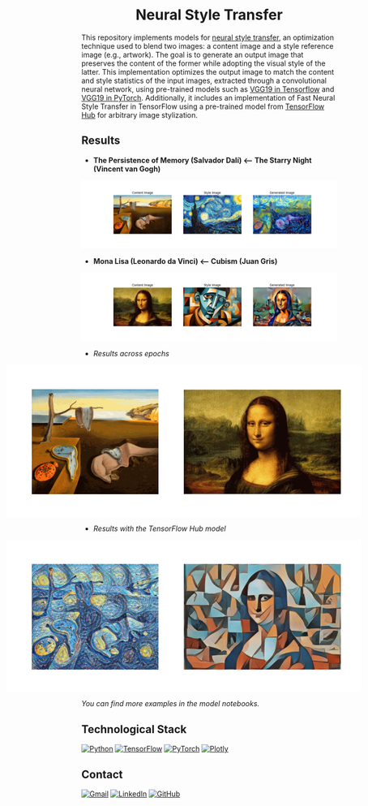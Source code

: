 # <h1 align="center">**Neural Style Transfer**</h1>

This repository implements models for [neural style transfer](https://arxiv.org/abs/1508.06576), an optimization technique used to blend two images: a content image and a style reference image (e.g., artwork). The goal is to generate an output image that preserves the content of the former while adopting the visual style of the latter. This implementation optimizes the output image to match the content and style statistics of the input images, extracted through a convolutional neural network, using pre-trained models such as [VGG19 in Tensorflow](https://www.tensorflow.org/api_docs/python/tf/keras/applications/VGG19) and [VGG19 in PyTorch](https://pytorch.org/vision/main/models/generated/torchvision.models.vgg19.html). Additionally, it includes an implementation of Fast Neural Style Transfer in TensorFlow using a pre-trained model from [TensorFlow Hub](https://tfhub.dev/) for arbitrary image stylization.

## **Results**

- **The Persistence of Memory (Salvador Dalí) <-- The Starry Night (Vincent van Gogh)**

<p align="center">
<img src="images/neural_style_transfer/persistence_memory_starry_night/last_image.png"> 
</p>

- **Mona Lisa (Leonardo da Vinci) <-- Cubism (Juan Gris)**

<p align="center">
<img src="images/neural_style_transfer/mona_lisa_cubism/last_image.png"> 
</p>

- *Results across epochs*

<div style="display: flex; justify-content: center;">
    <div style="display: flex; justify-content: center; max-width: 800px;">
        <img src="images/neural_style_transfer/persistence_memory_starry_night/persistence_memory_starry_night.gif" style="width: 400px; margin-left: -100px;">
        <img src="images/neural_style_transfer/mona_lisa_cubism/mona_lisa_cubism.gif" style="width: 400px; margin-left: -100px;">
    </div>
</div>

- *Results with the TensorFlow Hub model*

<div style="display: flex; justify-content: center;">
    <div style="display: flex; justify-content: center; max-width: 800px;">
        <img src="images/fast_neural_style_transfer/persistence_memory_starry_night/gen_image.png" style="width: 400px; margin-left: -100px;">
        <img src="images/fast_neural_style_transfer/mona_lisa_cubism/gen_image.png" style="width: 400px; margin-left: -100px;">
    </div>
</div>

*You can find more examples in the model notebooks.*

## **Technological Stack**
[![Python](https://img.shields.io/badge/Python-3776AB?style=for-the-badge&logo=python&logoColor=white&labelColor=101010)](https://docs.python.org/3/) 
[![TensorFlow](https://img.shields.io/badge/TensorFlow-FF6F00?style=for-the-badge&logo=tensorflow&logoColor=white&labelColor=101010)](https://www.tensorflow.org/api_docs)
[![PyTorch](https://img.shields.io/badge/PyTorch-EE4C2C?style=for-the-badge&logo=pytorch&logoColor=white&labelColor=101010)](https://pytorch.org/docs/stable/index.html)
[![Plotly](https://img.shields.io/badge/Plotly-3F4F75?style=for-the-badge&logo=plotly&logoColor=white&labelColor=101010)](https://plotly.com/)

## **Contact**
[![Gmail](https://img.shields.io/badge/Gmail-D14836?style=for-the-badge&logo=gmail&logoColor=white&labelColor=101010)](mailto:jerson.gimenesbeltran@gmail.com)
[![LinkedIn](https://img.shields.io/badge/LinkedIn-0077B5?style=for-the-badge&logo=linkedin&logoColor=white&labelColor=101010)](https://www.linkedin.com/in/jerson-gimenes-beltran/)
[![GitHub](https://img.shields.io/badge/GitHub-181717?style=for-the-badge&logo=github&logoColor=white&labelColor=101010)](https://github.com/JersonGB22/)